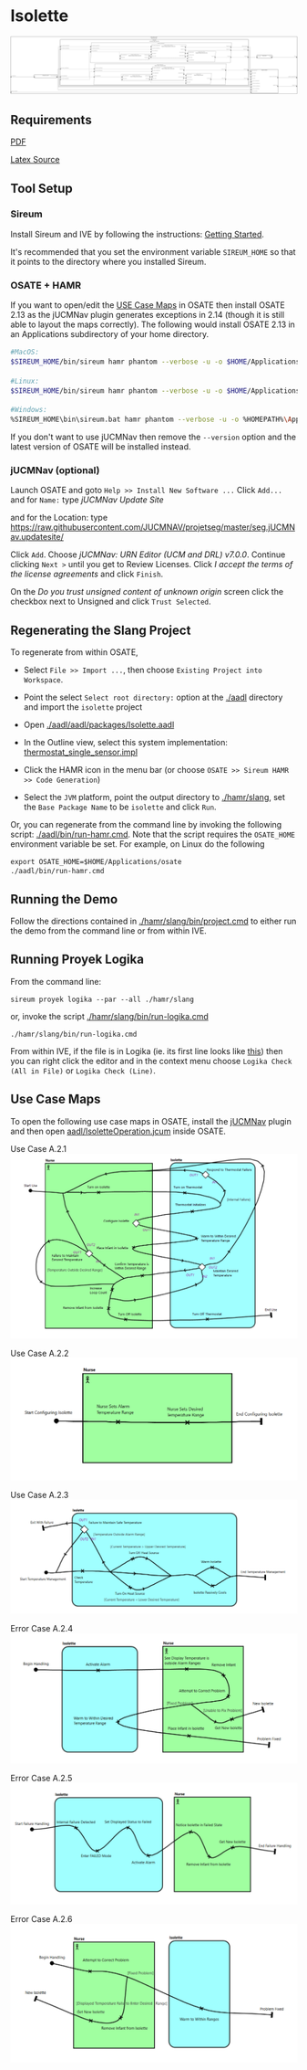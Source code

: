 # Isolette

![arch](aadl/diagrams/arch.svg)

## Requirements

[PDF](isolette-requirements/isolette-requirements.pdf)

[Latex Source](isolette-requirements)

## Tool Setup

### Sireum
Install Sireum and IVE by following the instructions: [Getting Started](https://sireum.org/getting-started/).  

It's recommended that you set the environment variable ``SIREUM_HOME`` so that it points to the directory where you installed Sireum.

### OSATE + HAMR

If you want to open/edit the [USE Case Maps](#use-case-maps) in OSATE then install OSATE 2.13 as the jUCMNav plugin generates exceptions in 2.14 (though it is still able to layout the maps correctly).  The following would install OSATE 2.13 in an Applications subdirectory of your home directory.

```bash
#MacOS:
$SIREUM_HOME/bin/sireum hamr phantom --verbose -u -o $HOME/Applications/osate.app --version 2.13.0-vfinal

#Linux: 
$SIREUM_HOME/bin/sireum hamr phantom --verbose -u -o $HOME/Applications/osate --version 2.13.0-vfinal

#Windows: 
%SIREUM_HOME\bin\sireum.bat hamr phantom --verbose -u -o %HOMEPATH%\Applications\osate --version 2.13.0-vfinal
```

If you don't want to use jUCMNav then remove the ``--version`` option and the latest version of OSATE will be installed instead.

### jUCMNav (optional)

Launch OSATE and goto ``Help >> Install New Software ...``  Click ``Add...`` and for ``Name:`` type  *jUCMNav Update Site*

and for the Location: type 
https://raw.githubusercontent.com/JUCMNAV/projetseg/master/seg.jUCMNav.updatesite/

Click ``Add``.  Choose *jUCMNav: URN Editor (UCM and DRL) v7.0.0*.  Continue clicking ``Next >`` until you get to Review Licenses.  Click *I accept the terms of the license agreements*  and click ``Finish``.

On the *Do you trust unsigned content of unknown origin* screen click the checkbox next to Unsigned and click ``Trust Selected``.



## Regenerating the Slang Project

To regenerate from within OSATE, 

- Select ``File >> Import ...``, then choose ``Existing Project into Workspace``.

- Point the select ``Select root directory:`` option at the [./aadl](./aadl) directory
  and import the ``isolette`` project

- Open [./aadl/aadl/packages/Isolette.aadl](./aadl/aadl/packages/Isolette.aadl)

- In the Outline view, select this system implementation: [thermostat_single_sensor.impl](./aadl/aadl/packages/Isolette.aadl#L171)

- Click the HAMR icon in the menu bar (or choose ``OSATE >> Sireum HAMR >> Code Generation``)

- Select the ``JVM`` platform, point the output directory to [./hamr/slang](./hamr/slang/), set the ``Base Package Name`` to be ``isolette`` and click ``Run``.


Or, you can regenerate from the command line by invoking the following script: [./aadl/bin/run-hamr.cmd](./aadl/bin/run-hamr.cmd).  Note that the script requires the ``OSATE_HOME`` environment variable be set.  For example, on Linux do the following

```
export OSATE_HOME=$HOME/Applications/osate
./aadl/bin/run-hamr.cmd
```



## Running the Demo

Follow the directions contained in [./hamr/slang/bin/project.cmd](./hamr/slang/bin/project.cmd#L19-L50) to either run the demo from the command line or from within IVE.

## Running Proyek Logika

From the command line:

```
sireum proyek logika --par --all ./hamr/slang
```

or, invoke the script [./hamr/slang/bin/run-logika.cmd](./hamr/slang/bin/run-logika.cmd)

```
./hamr/slang/bin/run-logika.cmd
```

From within IVE, if the file is in Logika (ie. its first line looks like [this](./hamr/slang/src/main/component/isolette/Monitor/Manage_Alarm_impl_thermostat_monitor_temperature_manage_alarm.scala#L1)) then you can right click the editor and in the context menu choose ``Logika Check (All in File)`` or ``Logika Check (Line)``.

## Use Case Maps

To open the following use case maps in OSATE, install the [jUCMNav](#jucmnav-optional) plugin and then open [aadl/IsoletteOperation.jcum](aadl/IsoletteOperation.jucm) inside OSATE.

Use Case A.2.1
![UC A.2.1](aadl/use_case_pictures/UC_A.2.1.png)

Use Case A.2.2
![UC A.2.2](aadl/use_case_pictures/UC_A.2.2.png)

Use Case A.2.3
![UC A.2.3](aadl/use_case_pictures/UC_A.2.3.png)

Error Case A.2.4
![EC A.2.4](aadl/use_case_pictures/EC_A.2.4.png)

Error Case A.2.5
![EC A.2.5](aadl/use_case_pictures/EC_A.2.5.png)

Error Case A.2.6
![EC A.2.6](aadl/use_case_pictures/EC_A.2.6.png)

